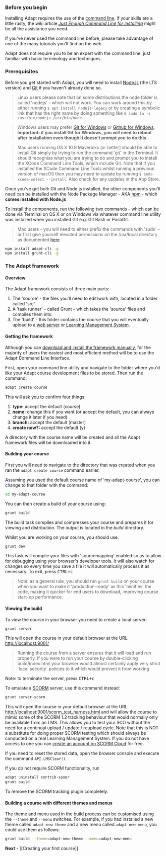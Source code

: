 ### Before you begin
Installing Adapt requires the use of the [command line](https://en.wikipedia.org/wiki/Command-line_interface). If your skills are a little rusty, the wiki article [*Just Enough Command Line for Installing*](https://github.com/adaptlearning/adapt_authoring/wiki/Just-Enough-Command-Line-for-Installing) might be all the assistance you need. 

If you've never used the command line before, please take advantage of one of the many tutorials you'll find on the web. 

Adapt does not require you to be an expert with the command line, just familiar with basic terminology and techniques.  

### Prerequisites
Before you get started with Adapt, you will need to install [Node.js](http://nodejs.org/) (the LTS version) and [Git](http://git-scm.com/downloads) if you haven't already done so.

> Linux users please note that on some distributions the node folder is called 'nodejs' - which will not work. You can work around this by either running `$ apt install nodejs-legacy` or by creating a symbolic link that has the right name by doing something like `$ sudo ln -s /usr/bin/nodejs /usr/bin/node`

> Windows users may prefer [Git for Windows](https://msysgit.github.io/) or [Github for Windows](http://windows.github.com/). **Important: if you install Git for Windows, you will need to reboot after installation even though it doesn't prompt you to do this**.

> Mac users running OS X 10.9 Mavericks (or better) should be able to install Git simply by trying to run the command 'git' in the Terminal. It should recognise what you are trying to do and prompt you to install the XCode Command Line Tools, which include Git. Note that if you installed the XCode Command Line Tools whilst running a previous version of macOS then you may need to update by running `$ sudo xcode-select --install`. Also check for any updates in the App Store.

Once you've got both Git and Node.js installed, the other components you'll need can be installed with the Node Package Manager - AKA [npm](https://npmjs.org/) - which **comes installed with Node.js**

To install the components, run the following two commands - which can be done via Terminal on OS X or on Windows via whatever command line utility was installed when you installed Git e.g. Git Bash or PoshGit.

> Mac users - you will need to either prefix the commands with 'sudo' - or first give yourself elevated permissions on the /usr/local directory as documented [here](http://foohack.com/2010/08/intro-to-npm/#what_no_sudo)

```bash
npm install adapt-cli -g
npm install grunt-cli -g
```

### The Adapt framework
#### Overview
The Adapt framework consists of three main parts:
1. The 'source' - the files you'll need to edit/work with, located in a folder called 'src'
1. A 'task runner' - called Grunt - which takes the 'source' files and compiles them into:
1. The 'build' - this folder contains the course that you will eventually upload to a [web server](https://en.wikipedia.org/wiki/Web_server) or [Learning Management System](https://en.wikipedia.org/wiki/Learning_management_system).

#### Getting the framework
Although you can [download and install the framework manually](/adaptlearning/adapt_framework/wiki/Manual-installation-of-the-Adapt-framework), for the majority of users the easiest and most efficient method will be to use the Adapt **C**ommand **L**ine **I**nterface.

First, open your command line utility and navigate to the folder where you'd like your Adapt course development files to be stored. Then run the command:

```bash
adapt create course
```

This will ask you to confirm four things:

1. **type:** accept the default (course)
1. **name:** change this if you want (or accept the default, you can always change it later if you need)
1. **branch:** accept the default (master)
1. **create now?:** accept the default (y)

A directory with the course name will be created and all the Adapt framework files will be downloaded into it. 

#### Building your course
First you will need to navigate to the directory that was created when you ran the `adapt create course` command earlier.

Assuming you used the default course name of 'my-adapt-course', you can change to that folder with the command:
```bash
cd my-adapt-course
```
You can then create a build of your course using:
```bash
grunt build
```
The build task compiles and compresses your course and prepares it for viewing and distribution. The output is located in the *build* directory.

Whilst you are working on your course, you should use:
```bash
grunt dev
```
This task will compile your files with 'sourcemapping' enabled so as to allow for debugging using your browser's developer tools. It will also watch for changes so every time you save a file it will automatically process it as necessary. To exit, press <kbd>CTRL+c</kbd>

> Note: as a general rule, you should run `grunt build` on your course when you want to make it 'production-ready' as this 'minifies' the code, making it quicker for end users to download, improving course start-up performance.

#### Viewing the build
To view the course in your browser you need to create a local server:
```bash
grunt server
```
This will open the course in your default browser at the URL [http://localhost:9001/](http://localhost:9001/)

> Running the course from a server ensures that it will load and run properly. If you were to run your course by double-clicking build/index.html your browser would almost certainly apply very strict 'local security' policies to it which would prevent it from working.

Note: to terminate the server, press <kbd>CTRL+c</kbd>

To emulate a [SCORM](https://scorm.com/scorm-explained/) server, use this command instead:
```bash
grunt server-scorm
```
This will open the course in your default browser at the URL [http://localhost:9001/scorm_test_harness.html](http://localhost:9001/scorm_test_harness.html) and will allow the course to mimic some of the SCORM 1.2 tracking behaviour that would normally only be available from an LMS. This allows you to test your SCO without the need for a continual upload / update / reupload cycle. Note that this is NOT a substitute for doing proper SCORM testing which should always be conducted on a real Learning Management System. If you do not have access to one you can [create an account on SCORM Cloud](https://cloud.scorm.com/sc/guest/SignUpForm) for free.

If you need to reset the stored data, open the browser console and execute the command `API.LMSClear()`.

If you do not require SCORM functionality, run 
```bash
adapt uninstall contrib-spoor
grunt build
```
To remove the SCORM tracking plugin completely.

#### Building a course with different themes and menus
The theme and menu used in the build process can be customised using the `--theme` and `--menu` switches.  For example, if you had installed a new theme called `adapt-new-theme` and a new menu called `adapt-new-menu`, you could use them as follows:

````bash
grunt build --theme=adapt-new-theme --menu=adapt-new-menu
````


**Next** - [[Creating your first course]]